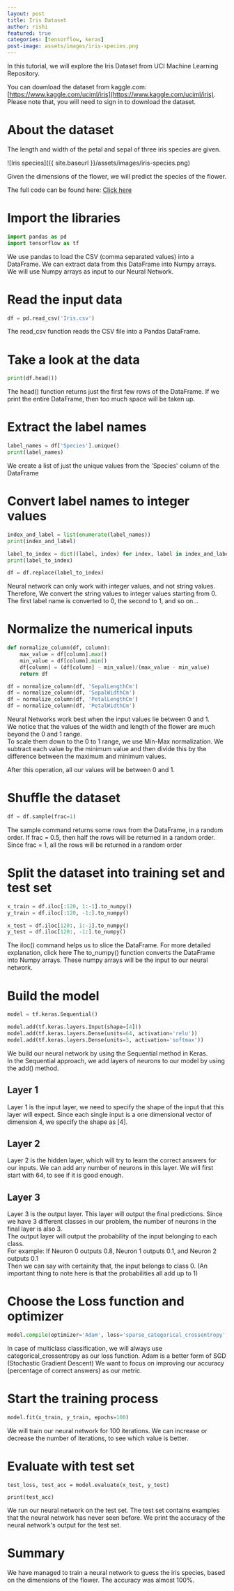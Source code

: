 ```yaml
---
layout: post
title: Iris Dataset
author: rishi
featured: true
categories: [tensorflow, keras]
post-image: assets/images/iris-species.png
---
```


In this tutorial, we will explore the Iris Dataset from UCI Machine Learning Repository.  

You can download the dataset from kaggle.com: [https://www.kaggle.com/uciml/iris](https://www.kaggle.com/uciml/iris). Please note that, you will need to sign in to download the dataset.  

# About the dataset
The length and width of the petal and sepal of three iris species are given.  

![Iris species]({{ site.baseurl }}/assets/images/iris-species.png)

Given the dimensions of the flower, we will predict the species of the flower. 

The full code can be found here: [Click here](https://nbviewer.jupyter.org/github/rishi93/thegoodpython_notebooks/blob/master/iris-classification.ipynb)  

# Import the libraries
```python
import pandas as pd
import tensorflow as tf
```
We use pandas to load the CSV (comma separated values) into a DataFrame. We can extract data from this DataFrame into Numpy arrays. We will use Numpy arrays as input to our Neural Network.  

# Read the input data
```python
df = pd.read_csv('Iris.csv')
```
The read_csv function reads the CSV file into a Pandas DataFrame.  

# Take a look at the data
```python
print(df.head())
```
The head() function returns just the first few rows of the DataFrame. If we print the entire DataFrame, then too much space will be taken up.  

# Extract the label names
```python
label_names = df['Species'].unique()
print(label_names)
```
We create a list of just the unique values from the 'Species' column of the DataFrame

# Convert label names to integer values
```python
index_and_label = list(enumerate(label_names))
print(index_and_label)

label_to_index = dict((label, index) for index, label in index_and_label)
print(label_to_index)

df = df.replace(label_to_index)
```
Neural network can only work with integer values, and not string values.  
Therefore, We convert the string values to integer values starting from 0.  
The first label name is converted to 0, the second to 1, and so on...  

# Normalize the numerical inputs
```python
def normalize_column(df, column):
    max_value = df[column].max()
    min_value = df[column].min()
    df[column] = (df[column] - min_value)/(max_value - min_value)
    return df

df = normalize_column(df, 'SepalLengthCm')
df = normalize_column(df, 'SepalWidthCm')
df = normalize_column(df, 'PetalLengthCm')
df = normalize_column(df, 'PetalWidthCm')
```
Neural Networks work best when the input values lie between 0 and 1.  
We notice that the values of the width and length of the flower are much beyond the 0 and 1 range.  
To scale them down to the 0 to 1 range, we use Min-Max normalization. We subtract each value by the minimum value and then divide this by the difference between the maximum and minimum values.  

After this operation, all our values will be between 0 and 1.  

# Shuffle the dataset
```python
df = df.sample(frac=1)
```
The sample command returns some rows from the DataFrame, in a random order. If frac = 0.5, then half the rows will be returned in a random order. Since frac = 1, all the rows will be returned in a random order

# Split the dataset into training set and test set
```python
x_train = df.iloc[:120, 1:-1].to_numpy()
y_train = df.iloc[:120, -1:].to_numpy()

x_test = df.iloc[120:, 1:-1].to_numpy()
y_test = df.iloc[120:, -1:].to_numpy()
```
The iloc() command helps us to slice the DataFrame. For more detailed explanation, click here
The to_numpy() function converts the DataFrame into Numpy arrays. These numpy arrays will be the input to our neural network.  

# Build the model
```python
model = tf.keras.Sequential()

model.add(tf.keras.layers.Input(shape=[4]))
model.add(tf.keras.layers.Dense(units=64, activation='relu'))
model.add(tf.keras.layers.Dense(units=3, activation='softmax'))
```
We build our neural network by using the Sequential method in Keras.  
In the Sequential approach, we add layers of neurons to our model by using the add() method.  
## Layer 1
Layer 1 is the input layer, we need to specify the shape of the input that this layer will expect. 
Since each single input is a one dimensional vector of dimension 4, we specify the shape as [4].  
## Layer 2
Layer 2 is the hidden layer, which will try to learn the correct answers for our inputs. We can add any number of neurons in this layer. We will first start with 64, to see if it is good enough. 
## Layer 3
Layer 3 is the output layer. This layer will output the final predictions. Since we have 3 different classes in our problem, the number of neurons in the final layer is also 3.  
The output layer will output the probability of the input belonging to each class.  
For example: 
If Neuron 0 outputs 0.8, Neuron 1 outputs 0.1, and Neuron 2 outputs 0.1  
Then we can say with certainity that, the input belongs to class 0. 
(An important thing to note here is that the probabilities all add up to 1)  

# Choose the Loss function and optimizer
```python
model.compile(optimizer='Adam', loss='sparse_categorical_crossentropy', metrics=['accuracy'])
```
In case of multiclass classification, we will always use categorical_crossentropy as our loss function. 
Adam is a better form of SGD (Stochastic Gradient Descent)
We want to focus on improving our accuracy (percentage of correct answers) as our metric.  

# Start the training process
```python
model.fit(x_train, y_train, epochs=100)
```
We will train our neural network for 100 iterations. We can increase or decrease the number of iterations, to see which value is better.  

# Evaluate with test set
```
test_loss, test_acc = model.evaluate(x_test, y_test)

print(test_acc)
```
We run our neural network on the test set. The test set contains examples that the neural network has never seen before. We print the accuracy of the neural network's output for the test set.  

# Summary
We have managed to train a neural network to guess the iris species, based on the dimensions of the flower. The accuracy was almost 100%. 